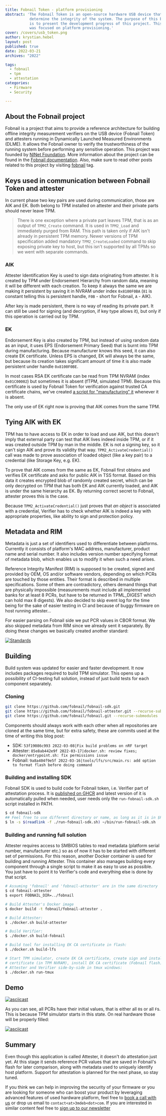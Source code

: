 ```yaml
---
title: Fobnail Token - platform provisioning
abstract: 'The Fobnail Token is an open-source hardware USB device that helps to
           determine the integrity of the system. The purpose of this blog post
           is to present the development progress of this project. This phase
           was focused on platform provisioning.'
cover: /covers/usb_token.png
author: krystian.hebel
layout: post
published: true
date: 2022-03-21
archives: "2022"

tags:
  - fobnail
  - tpm
  - attestation
categories:
  - Firmware
  - Security

---
```


## About the Fobnail project

Fobnail is a project that aims to provide a reference architecture for building
offline integrity measurement verifiers on the USB device (Fobnail Token) and
attesters running in Dynamically Launched Measured Environments (DLME). It
allows the Fobnail owner to verify the trustworthiness of the running system
before performing any sensitive operation. This project was founded by
[NlNet Foundation](https://nlnet.nl/). More information about the project can be
found in the [Fobnail documentation](https://fobnail.3mdeb.com/). Also, make
sure to read other posts related to this project by visiting
[fobnail](https://blog.3mdeb.com/tags/fobnail/) tag.

## Keys used in communication between Fobnail Token and attester

In current phase two key pairs are used during communication, those are AIK and
EK. Both belong to TPM installed on attester and their private parts should
never leave TPM.

> There is one exception where a private part leaves TPM, that is as an output
> of `TPM2_Create` command. It is used in `TPM2_Load` and immediately purged
> from RAM. This path is taken only if AIK isn't already in persistent TPM
> memory. Newer versions of TPM specification added mandatory
> `TPM2_CreateLoaded` command to skip exposing private key to host, but this
> isn't supported by all TPMs so we went with separate commands.

### AIK

Attester Identification Key is used to sign data originating from attester. It
is created by TPM under Endorsement Hierarchy from random data, meaning it will
be different with each creation. To keep it always the same we are making it
persistent by saving it in NVRAM under index `0x8100F0BA` (`81` is constant
telling this is persistent handle, `F0B` - short for Fobnail, `A` - AIK).

After key is made persistent, there is no way of reading its private part. It
can still be used for signing (and decryption, if key type allows it), but only
if this operation is carried out by TPM.

### EK

Endorsement Key is also created by TPM, but instead of using random data as an
input, it uses EPS (Endorsement Primary Seed) that is burnt into TPM during
manufacturing. Because manufacturer knows this seed, it can also create EK
certificate. Unless EPS is changed, EK will always be the same, but because its
creation takes significant amount of time it is also made persistent under
handle `0x8100F0BE`.

In most cases RSA EK certificate can be read from TPM NVRAM (index `0x01C00002`)
but sometimes it is absent (fTPM, simulated TPM). Because this certificate is
used by Fobnail Token for verification against trusted CA certificate chains,
we've created
[a script for "manufacturing" it](https://github.com/fobnail/fobnail-attester/blob/main/tools/tpm_manufacture.sh)
whenever it is absent.

The only use of EK right now is proving that AIK comes from the same TPM.

## Tying AIK with EK

TPM has to have access to EK in order to load and use AIK, but this doesn't
imply that external party can test that AIK lives indeed inside TPM, or if it
was created outside TPM by man in the middle. EK is not a signing key, so it
can't sign AIK and prove its validity that way. `TPM2_ActivateCredential()` call
was made to prove association of loaded object (like a key pair) to a credential
(like Storage Key, e.g. EK).

To prove that AIK comes from the same as EK, Fobnail first obtains and verifies
EK certificate and asks for public AIK in TSS format. Based on this data it
creates encrypted blob of randomly created secret, which can be only decrypted
on TPM that has both EK and AIK currently loaded, and AIK is under the same
hierarchy as EK. By returning correct secret to Fobnail, attester proves this is
the case.

Because `TPM2_ActivateCredential()` just proves that _an object_ is associated
with a credential, Verifier has to check whether AIK is indeed a key with
appropriate properties, like ability to sign and protection policy.

## Metadata and RIM

Metadata is just a set of identifiers used to differentiate between platforms.
Currently it consists of platform's MAC address, manufacturer, product name and
serial number. It also includes version number specifying format of metadata
blob, which enables us to modify it when such a need arises.

Reference Integrity Manifest (RIM) is supposed to be created, signed and
provided by OEM, OS and/or software vendors, depending on which PCRs are touched
by those entities. Their format is described in multiple specifications. Some of
them are contradictory, others demand things that are physically impossible
(measurements must include all implemented banks for at least 8 PCRs, but have
to be returned in TPML_DIGEST which can hold max 8 digests). We also decided to
skip event log for the time being for the sake of easier testing in CI and
because of buggy firmware on host running attester...

For easier parsing on Fobnail side we put PCR values in CBOR format. We also
skipped metadata from RIM since we already sent it separately. By doing these
changes we basically created another standard:

[![Standards](https://imgs.xkcd.com/comics/standards.png)](https://xkcd.com/927/)

## Building

Build system was updated for easier and faster development. It now includes
packages required to build TPM simulator. This opens up a possibility of
CI-testing full solution, instead of just build tests for each component
separately.

### Cloning

```bash
git clone https://github.com/fobnail/fobnail-sdk.git
git clone https://github.com/fobnail/fobnail-attester.git --recurse-submodules
git clone https://github.com/fobnail/fobnail.git --recurse-submodules
```

Components should always work with each other when all repositories are cloned
at the same time, but for extra safety, these are commits used at the time of
writing this blog post:

- SDK: `53f19086c993 2022-03-08|Fix build problems on nRF target`
- Attester:
  `85e8ab442e9f 2022-03-17|docker.sh: review fixes;
  docker/entrypoint.sh: fix permissions issue`
- Fobnail:
  `9a8a404f9e5f 2022-03-16|tools/lfs/src/main.rs: add option
  to format flash before doing command`

### Building and installing SDK

Fobnail SDK is used to build code for Fobnail token, i.e. Verifier part of
attestation process. It is
[published on GHCR](https://github.com/fobnail/fobnail-sdk/pkgs/container/fobnail-sdk)
and latest version of it is automatically pulled when needed, user needs only
the `run-fobnail-sdk.sh` script installed in PATH.

```bash
$ cd fobnail-sdk
## Feel free to use different directory or name, as long as it is in $PATH
$ ln -s $(readlink -f ./run-fobnail-sdk.sh) ~/bin/run-fobnail-sdk.sh
```

### Building and running full solution

Attester requires access to SMBIOS tables to read metadata (platform serial
number, manufacturer etc.) so as of now it has to be started with different set
of permissions. For this reason, another Docker container is used for building
and running Attester. This container also manages building every component
through a single script to make it as easy to use as possible. You just have to
point it to Verifier's code and everything else is done by that script.

```bash
# Assuming 'fobnail' and 'fobnail-attester' are in the same directory
$ cd fobnail-attester
$ export FOBNAIL_DIR=../fobnail

# Build Attester's Docker image
$ docker build -t fobnail/fobnail-attester .

# Build Attester:
$ ./docker.sh build-attester

# Build Verifier:
$ ./docker.sh build-fobnail

# Build tool for installing EK CA certificate in flash:
$ ./docker.sh build-lfs

# Start TPM simulator, create EK CA certificate, create sign and install EK
# certificate (in TPM NVRAM), install EK CA certificate (Fobnail flash), start
# Attester and Verifier side-by-side in tmux windows:
$ ./docker.sh run-tmux
```

## Demo

[![asciicast](https://asciinema.org/a/OJ1YWyKhexSztmbfNVS79eGbo.svg)](https://asciinema.org/a/OJ1YWyKhexSztmbfNVS79eGbo?speed=1)

As you can see, all PCRs have their initial values, that is either all `0`s or
all `F`s. This is because TPM simulator starts in this state. On real hardware
those will be properly filled:

[![asciicast](https://asciinema.org/a/2eZnIC7HMTeXKQ2hCQgqMoLM6.svg)](https://asciinema.org/a/2eZnIC7HMTeXKQ2hCQgqMoLM6)

## Summary

Even though this application is called Attester, it doesn't do attestation just
yet. At this stage it sends reference PCR values that are saved in Fobnail's
flash for later comparison, along with metadata used to uniquely identify host
platform. Support for attestation is planned for the next phase, so stay tuned.

If you think we can help in improving the security of your firmware or you are
looking for someone who can boost your product by leveraging advanced features
of used hardware platform, feel free to [book a call with
us](https://cloud.3mdeb.com/index.php/apps/calendar/appointment/n7T65toSaD9t) or
drop us email to `contact<at>3mdeb<dot>com`. If you are interested in similar
content feel free to [sign up to our
newsletter](https://3mdeb.com/subscribe/3mdeb_newsletter.html)
